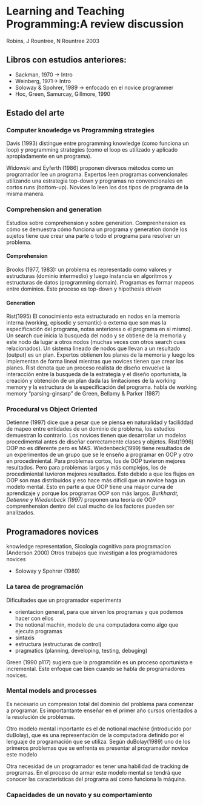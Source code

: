 # Learning and Teaching Programming:A review discussion

Robins, J Rountree, N Rountree
2003

## Libros con estudios anteriores:
* Sackman, 1970 -> Intro
* Weinberg, 1971-> Intro
* Soloway & Spohrer, 1989 -> enfocado en el novice programmer
* Hoc, Green, Samurcay, Gillmore, 1990

## Estado del arte

### Computer knowledge vs Programming strategies

Davis (1993) distingue entre programming knowledge (como funciona un loop) y programming strategies (como el loop es utilizado y aplicado apropiadamente en un programa).

Widowski and Eyferth (1986) proponen diversos métodos como un programador lee un programa. Expertos leen programas convencionales utilizando una estrategia top-down y programas no convencionales en cortos runs (bottom-up). Novices lo leen los dos tipos de programa de la misma manera.

### Comprehension and generation

Estudios sobre comprehension y sobre generation. Comprenhension es cómo se demuestra cómo funciona un programa y generation donde los sujetos tiene que crear una parte o todo el programa para resolver un problema.

#### Comprehension
Brooks (1977, 1983): un problema es representado como valores y estructuras (dominio intermedio) y luego instancia en algoritmos y estructuras de datos (programming domain).
Programas es formar mapeos entre dominios.
Este proceso es top-down y hipothesis driven

#### Generation
Rist(1995)
El conocimiento esta estructurado en nodos  en la memoria interna (working, episodic y semantic) o externa que son mas la especificación del programa, notas anteriores o el programa en si mismo).
Un search cue inicia la busqueda del nodo y se obtiene de la memoria y este nodo da lugar a otros nodos (muchas veces con otros search cues relacionados). Un sistema lineado de nodos que llevan a un resultado (output) es un plan.
Expertos obtienen los planes de la memoria y luego los implementan de forma lineal mientras que novices tienen que crear los planes.
Rist denota que un proceso realista de diseño envuelve la interacción  entre la busqueda de la estrategia y el diseño oportunista, la creación y obtención de un plan dada las limitaciones de la working memory y la estructura de la especificación del programa.
habla de working memory “parsing-ginsarp” de Green, Bellamy & Parker (1987)

### Procedural vs Object Oriented
Detienne (1997) dice que a pesar que se piensa en naturalidad y faciliddad de mapeo entre entidades de un dominio de problema, los estudios demuestran lo contrario.
Los novices tienen que desarrollar un modelos procedimental antes de diseñar correctamente clases y objetos.
Rist(1996) OOP no es diferente pero es MAS.
Wiedenbeck(1999) tiene resultados de un experimentos de un grupo que se le enseño a programar en OOP y otro en procedimiental.
Para problemas cortos, los de OOP tuvieron mejores resultados. Pero para problemas largos y más complejos, los de procedimiental
tuvieron mejores resultados. Esto debido a que los flujos en OOP son mas distribuidos y eso hace más dificil que un novice haga
un modelo mental. Esto en parte a que OOP tiene una mayor curva de aprendizaje  y porque los programas OOP son más largos.
_Burkhardt, Detienne y Wiedenbeck (1997)_ proponen una teoria de OOP comprenhension dentro del cual mucho de los factores pueden ser analizados.

## Programadores novices

knowledge representation,
Sicologia cognitiva para programacion (Anderson 2000)
Otros trabajos que investigan a los programadores novices
* Soloway y Spohrer (1989)

### La tarea de programación

Dificultades que un programador experimenta

* orientacion general, para que sirven los programas y que podemos hacer con ellos
* the notional machin, modelo de una computadora como algo que ejecuta programas
* sintaxis
* estructura (estructuras de control)
* pragmatics (planning, developing, testing, debuging)

Green (1990 p117) sugiera que la programción es un proceso oportunista e incremental. Este enfoque
cae bien cuando se habla de programadores novices.

### Mental models and processes

Es necesario un compresion total del dominio del problema para comenzar a programar.
Es importantante enseñar en el primer año cursos orientados a la resolución de problemas.

Otro modelo mental importante es el de notional machine (introducido por duBolay), que es una representación de
la computadora definido por el lenguaje de programación que se utiliza.
Según duBolay(1989) uno de los primeros problemas que se enfrenta es presentar al
programador novice este modelo

Otra necesidad de un programador es tener una habilidad de tracking de programas. En el proceso de armar
este modelo mental se tendrá que conocer las características del programa así como
funciona la máquina.

### Capacidades de un novato y su comportamiento
